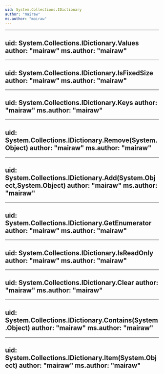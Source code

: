 ```yaml
---
uid: System.Collections.IDictionary
author: "mairaw"
ms.author: "mairaw"
---
```


---
uid: System.Collections.IDictionary.Values
author: "mairaw"
ms.author: "mairaw"
---

---
uid: System.Collections.IDictionary.IsFixedSize
author: "mairaw"
ms.author: "mairaw"
---

---
uid: System.Collections.IDictionary.Keys
author: "mairaw"
ms.author: "mairaw"
---

---
uid: System.Collections.IDictionary.Remove(System.Object)
author: "mairaw"
ms.author: "mairaw"
---

---
uid: System.Collections.IDictionary.Add(System.Object,System.Object)
author: "mairaw"
ms.author: "mairaw"
---

---
uid: System.Collections.IDictionary.GetEnumerator
author: "mairaw"
ms.author: "mairaw"
---

---
uid: System.Collections.IDictionary.IsReadOnly
author: "mairaw"
ms.author: "mairaw"
---

---
uid: System.Collections.IDictionary.Clear
author: "mairaw"
ms.author: "mairaw"
---

---
uid: System.Collections.IDictionary.Contains(System.Object)
author: "mairaw"
ms.author: "mairaw"
---

---
uid: System.Collections.IDictionary.Item(System.Object)
author: "mairaw"
ms.author: "mairaw"
---
